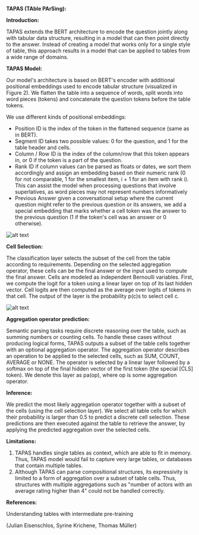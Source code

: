 **TAPAS (TAble PArSing):**

**Introduction:**

TAPAS extends the BERT architecture to encode the question jointly along with tabular data structure, resulting in a model that can then point directly to the answer. Instead of creating a model that works only for a single style of table, this approach results in a model that can be applied to tables from a wide range of domains.

**TAPAS Model:**

Our model's architecture is based on BERT's encoder with additional positional embeddings used to encode tabular structure (visualized in Figure 2). We flatten the table into a sequence of words, split words into word pieces (tokens) and concatenate the question tokens before the table tokens.

We use different kinds of positional embeddings:

- Position ID is the index of the token in the flattened sequence (same as in BERT).
- Segment ID takes two possible values: 0 for the question, and 1 for the table header and cells.
- Column / Row ID is the index of the column/row that this token appears in, or 0 if the token is a part of the question.
- Rank ID if column values can be parsed as floats or dates, we sort them accordingly and assign an embedding based on their numeric rank (0 for not comparable, 1 for the smallest item, i + 1 for an item with rank i). This can assist the model when processing questions that involve superlatives, as word pieces may not represent numbers informatively
- Previous Answer given a conversational setup where the current question might refer to the previous question or its answers, we add a special embedding that marks whether a cell token was the answer to the previous question (1 if the token's cell was an answer or 0 otherwise).

![alt text](RackMultipart20230609-1-hnxx25_html_7505dd8641d0dd6c.png)

**Cell Selection:**

The classification layer selects the subset of the cell from the table according to requirements. Depending on the selected aggregation operator, these cells can be the final answer or the input used to compute the final answer. Cells are modeled as independent Bernoulli variables. First, we compute the logit for a token using a linear layer on top of its last hidden vector. Cell logits are then computed as the average over logits of tokens in that cell. The output of the layer is the probability p(c)s to select cell c.

![alt text](RackMultipart20230609-1-hnxx25_html_942af99d4b2b4bef.png)

**Aggregation operator prediction:**

Semantic parsing tasks require discrete reasoning over the table, such as summing numbers or counting cells. To handle these cases without producing logical forms, TAPAS outputs a subset of the table cells together with an optional aggregation operator. The aggregation operator describes an operation to be applied to the selected cells, such as SUM, COUNT, AVERAGE or NONE. The operator is selected by a linear layer followed by a softmax on top of the final hidden vector of the first token (the special [CLS] token). We denote this layer as pa(op), where op is some aggregation operator.

**Inference:**

We predict the most likely aggregation operator together with a subset of the cells (using the cell selection layer). We select all table cells for which their probability is larger than 0.5 to predict a discrete cell selection. These predictions are then executed against the table to retrieve the answer, by applying the predicted aggregation over the selected cells.

**Limitations:**

1. TAPAS handles single tables as context, which are able to fit in memory. Thus, TAPAS model would fail to capture very large tables, or databases that contain multiple tables.
2. Although TAPAS can parse compositional structures, its expressivity is limited to a form of aggregation over a subset of table cells. Thus, structures with multiple aggregations such as "number of actors with an average rating higher than 4" could not be handled correctly.

**References:**

Understanding tables with intermediate pre-training

(Julian Eisenschlos, Syrine Krichene, Thomas Müller)
